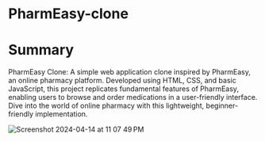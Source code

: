 # PharmEasy-clone

# Summary
PharmEasy Clone: A simple web application clone inspired by PharmEasy, an online pharmacy platform. Developed using HTML, CSS, and basic JavaScript, this project replicates fundamental features of PharmEasy, enabling users to browse and order medications in a user-friendly interface. Dive into the world of online pharmacy with this lightweight, beginner-friendly implementation.

![Screenshot 2024-04-14 at 11 07 49 PM](https://github.com/VainaviSwaminathan/PharmEasy-clone/assets/155678331/9f1a1136-7d35-455c-8654-d109a60cde00)
